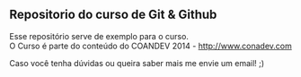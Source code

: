 Repositorio do curso de Git & Github
------------------------------------

Esse repositório serve de exemplo para o curso.  
O Curso é parte do conteúdo do COANDEV 2014 - http://www.conadev.com

Caso você tenha dúvidas ou queira saber mais me envie um email! ;)
